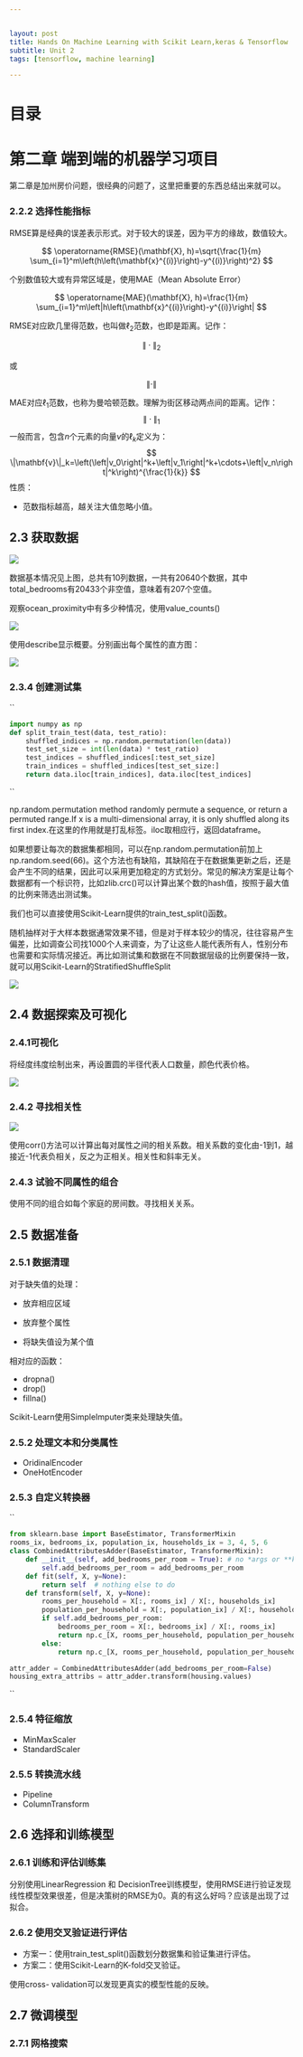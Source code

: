 ```yaml
---


layout: post
title: Hands On Machine Learning with Scikit Learn,keras & Tensorflow
subtitle: Unit 2
tags: [tensorflow, machine learning]

---
```


<head>
    <script src="https://cdn.mathjax.org/mathjax/latest/MathJax.js?config=TeX-AMS-MML_HTMLorMML" type="text/javascript"></script>
    <script type="text/x-mathjax-config">
        MathJax.Hub.Config({
            tex2jax: {
            skipTags: ['script', 'noscript', 'style', 'textarea', 'pre'],
            inlineMath: [['$','$']]
            }
        });
    </script>
</head>



# 目录



# 第二章 端到端的机器学习项目

第二章是加州房价问题，很经典的问题了，这里把重要的东西总结出来就可以。

### 2.2.2 选择性能指标

RMSE算是经典的误差表示形式。对于较大的误差，因为平方的缘故，数值较大。

$$
\operatorname{RMSE}(\mathbf{X}, h)=\sqrt{\frac{1}{m} \sum_{i=1}^m\left(h\left(\mathbf{x}^{(i)}\right)-y^{(i)}\right)^2}
$$

个别数值较大或有异常区域是，使用MAE（Mean Absolute Error）

$$
\operatorname{MAE}(\mathbf{X}, h)=\frac{1}{m} \sum_{i=1}^m\left|h\left(\mathbf{x}^{(i)}\right)-y^{(i)}\right|
$$

RMSE对应欧几里得范数，也叫做$\ell_2$范数，也即是距离。记作：

$$
\|\cdot\|_2
$$

或

$$
\|\cdot\|
$$

MAE对应$\ell_1$范数，也称为曼哈顿范数。理解为街区移动两点间的距离。记作：
$$
\|\cdot\|_1
$$
一般而言，包含$n$个元素的向量$v$的$\ell_k$定义为：
$$
\|\mathbf{v}\|_k=\left(\left|v_0\right|^k+\left|v_1\right|^k+\cdots+\left|v_n\right|^k\right)^{\frac{1}{k}}
$$
性质：

- 范数指标越高，越关注大值忽略小值。

  

  

## 2.3 获取数据

![](\img\housing_info.png)

数据基本情况见上图，总共有10列数据，一共有20640个数据，其中total_bedrooms有20433个非空值，意味着有207个空值。

观察ocean_proximity中有多少种情况，使用value_counts()

![](\img\ocean_value_counts.png)

使用describe显示概要。分别画出每个属性的直方图：

![](\img\housing_output.png)

### 2.3.4 创建测试集

``

```python
import numpy as np
def split_train_test(data, test_ratio):
    shuffled_indices = np.random.permutation(len(data))
    test_set_size = int(len(data) * test_ratio)
    test_indices = shuffled_indices[:test_set_size]
    train_indices = shuffled_indices[test_set_size:]
    return data.iloc[train_indices], data.iloc[test_indices]
```

``

np.random.permutation method randomly permute a sequence, or return a permuted range.If x is a multi-dimensional array, it is only shuffled along its first index.在这里的作用就是打乱标签。iloc取相应行，返回dataframe。

如果想要让每次的数据集都相同，可以在np.random.permutation前加上np.random.seed(66)。这个方法也有缺陷，其缺陷在于在数据集更新之后，还是会产生不同的结果，因此可以采用更加稳定的方式划分。常见的解决方案是让每个数据都有一个标识符，比如zlib.crc()可以计算出某个数的hash值，按照于最大值的比例来筛选出测试集。

我们也可以直接使用Scikit-Learn提供的train_test_split()函数。

随机抽样对于大样本数据通常效果不错，但是对于样本较少的情况，往往容易产生偏差，比如调查公司找1000个人来调查，为了让这些人能代表所有人，性别分布也需要和实际情况接近。再比如测试集和数据在不同数据层级的比例要保持一致，就可以用Scikit-Learn的StratifiedShuffleSplit

![](\img\sample_bias.png)

## 2.4 数据探索及可视化

### 2.4.1可视化

将经度纬度绘制出来，再设置圆的半径代表人口数量，颜色代表价格。

![](\img\house_price_ca.png)

### 2.4.2 寻找相关性

![](\img\Correlation_examples2.png)

使用corr()方法可以计算出每对属性之间的相关系数。相关系数的变化由-1到1，越接近-1代表负相关，反之为正相关。相关性和斜率无关。

### 2.4.3 试验不同属性的组合

使用不同的组合如每个家庭的房间数。寻找相关关系。

## 2.5 数据准备

### 2.5.1 数据清理

对于缺失值的处理：

- 放弃相应区域

- 放弃整个属性

- 将缺失值设为某个值

  

相对应的函数：

- dropna()
- drop()
- fillna()

Scikit-Learn使用SimpleImputer类来处理缺失值。

### 2.5.2 处理文本和分类属性

- OridinalEncoder
- OneHotEncoder

### 2.5.3 自定义转换器

``

```python
from sklearn.base import BaseEstimator, TransformerMixin
rooms_ix, bedrooms_ix, population_ix, households_ix = 3, 4, 5, 6
class CombinedAttributesAdder(BaseEstimator, TransformerMixin):
    def __init__(self, add_bedrooms_per_room = True): # no *args or **kargs
        self.add_bedrooms_per_room = add_bedrooms_per_room
    def fit(self, X, y=None):
        return self  # nothing else to do
    def transform(self, X, y=None):
        rooms_per_household = X[:, rooms_ix] / X[:, households_ix]
        population_per_household = X[:, population_ix] / X[:, households_ix]
        if self.add_bedrooms_per_room:
            bedrooms_per_room = X[:, bedrooms_ix] / X[:, rooms_ix]
            return np.c_[X, rooms_per_household, population_per_household,bedrooms_per_room]
        else:
            return np.c_[X, rooms_per_household, population_per_household]

attr_adder = CombinedAttributesAdder(add_bedrooms_per_room=False)
housing_extra_attribs = attr_adder.transform(housing.values)
```

``

### 2.5.4 特征缩放

- MinMaxScaler
- StandardScaler

### 2.5.5 转换流水线

- Pipeline
- ColumnTransform

## 2.6 选择和训练模型

### 2.6.1 训练和评估训练集

分别使用LinearRegression 和 DecisionTree训练模型，使用RMSE进行验证发现线性模型效果很差，但是决策树的RMSE为0。真的有这么好吗？应该是出现了过拟合。

### 2.6.2 使用交叉验证进行评估

- 方案一：使用train_test_split()函数划分数据集和验证集进行评估。
- 方案二：使用Scikit-Learn的K-fold交叉验证。

使用cross- validation可以发现更真实的模型性能的反映。

## 2.7 微调模型

### 2.7.1 网格搜索



